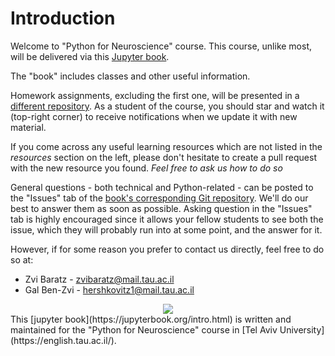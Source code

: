 # Introduction

Welcome to "Python for Neuroscience" course.
This course, unlike most, will be delivered via this [Jupyter book](https://jupyterbook.org/intro.html).

The "book" includes classes and other useful information.

Homework assignments, excluding the first one, will be presented in a [different repository](https://github.com/sagol-python-for-neuroscientists/course_site_2021.git). As a student of the course, you should star and watch it (top-right corner) to receive notifications when we update it with new material.

If you come across any useful learning resources which are not listed in the _resources_ section on the left, please don't hesitate to create a pull request with the new resource you found. _Feel free to ask us how to do so_

General questions - both technical and Python-related - can be posted to the "Issues" tab of the [book's corresponding Git repository](https://github.com/sagol-python-for-neuroscientists/textbook.git). We'll do our best to answer them as soon as possible.
Asking question in the "Issues" tab is highly encouraged since it allows your fellow students to see both the issue, which they will probably run into at some point, and the answer for it.

However, if for some reason you prefer to contact us directly, feel free to do so at:

- Zvi Baratz - [zvibaratz@mail.tau.ac.il](mailto:zvibaratz@mail.tau.ac.il)
- Gal Ben-Zvi - [hershkovitz1@mail.tau.ac.il](mailto:hershkovitz1@mail.tau.ac.il)

<div style="text-align:center"><img src="good_luck.jpg" /></div>
This [jupyter book](https://jupyterbook.org/intro.html) is written and
maintained for the "Python for Neuroscience" course in
[Tel Aviv University](https://english.tau.ac.il/).
